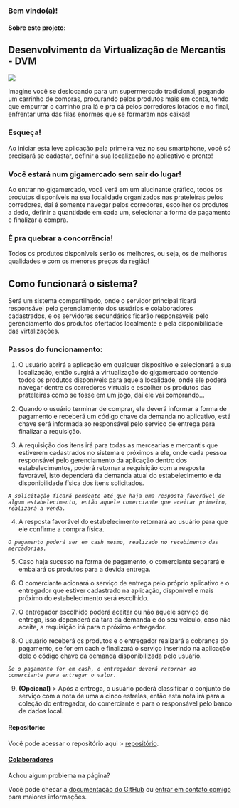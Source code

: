### Bem vindo(a)!

#### Sobre este projeto:

## Desenvolvimento da Virtualização de Mercantis - DVM

![](https://tecnologiasemsegredos.files.wordpress.com/2011/01/virtualizacao.png)

Imagine você se deslocando para um supermercado tradicional, pegando um carrinho de compras, procurando pelos produtos mais em conta, tendo que empurrar o carrinho pra lá e pra cá pelos corredores lotados e no final, enfrentar uma das filas enormes que se formaram nos caixas!

### Esqueça!

Ao iniciar esta leve aplicação pela primeira vez no seu smartphone, você só precisará se cadastar, definir a sua localização no aplicativo e pronto!

### Você estará num gigamercado sem sair do lugar!

Ao entrar no gigamercado, você verá em um alucinante gráfico, todos os produtos disponíveis na sua localidade organizados nas prateleiras pelos corredores, daí é somente navegar pelos corredores, escolher os produtos a dedo, definir a quantidade em cada um, selecionar a forma de pagamento e finalizar a compra.

### É pra quebrar a concorrência!

Todos os produtos disponíveis serão os melhores, ou seja, os de melhores qualidades e com os menores preços da região!

## Como funcionará o sistema?
Será um sistema compartilhado, onde o servidor principal ficará responsável pelo gerenciamento dos usuários e colaboradores cadastrados, e os servidores secundários ficarão responsáveis pelo gerenciamento dos produtos ofertados localmente e pela disponibilidade das virtalizações.

### **Passos do funcionamento:**

1. O usuário abrirá a aplicação em qualquer dispositivo e selecionará a sua localização, então surgirá a virtualização do gigamercado contendo todos os produtos disponíveis para aquela localidade, onde ele poderá navegar dentre os corredores virtuais e escolher os produtos das prateleiras como se fosse em um jogo, daí ele vai comprando...

2. Quando o usuário terminar de comprar, ele deverá informar a forma de pagamento e receberá um código chave da demanda no aplicativo, está chave será informada ao responsável pelo serviço de entrega para finalizar a requisição.

3. A requisição dos itens irá para todas as mercearias e mercantis que estiverem cadastrados no sistema e próximos a ele, onde cada pessoa responsável pelo gerenciamento da aplicação dentro dos estabelecimentos, poderá retornar a requisição com a resposta favorável, isto dependerá da demanda atual do estabelecimento e da disponibilidade física dos itens solicitados.

_``A solicitação ficará pendente até que haja uma resposta favorável de algum estabelecimento, então aquele comerciante que aceitar primeiro, realizará a venda.``_

4. A resposta favorável do estabelecimento retornará ao usuário para que ele confirme a compra física.

_``O pagamento poderá ser em cash mesmo, realizado no recebimento das mercadorias.``_

5. Caso haja sucesso na forma de pagamento, o comerciante separará e embalará os produtos para a devida entrega.

6. O comerciante acionará o serviço de entrega pelo próprio aplicativo e o entregador que estiver cadastrado na aplicação, disponível e mais próximo do estabelecimento será escolhido.

7. O entregador escolhido poderá aceitar ou não aquele serviço de entrega, isso dependerá da tara da demanda e do seu veículo, caso não aceite, a requisição irá para o próximo entregador.

8. O usuário receberá os produtos e o entregador realizará a cobrança do pagamento, se for em cach e finalizará o serviço inserindo na aplicação dele o código chave da demanda disponibilizada pelo usuário.

_``Se o pagamento for em cash, o entregador deverá retornar ao comerciante para entregar o valor.``_

9. **(Opcional)** > Após a entrega, o usuário poderá classificar o conjunto do serviço com a nota de uma a cinco estrelas, então esta nota irá para a coleção do entregador, do comerciante e para o responsável pelo banco de dados local.


#### **Repositório:**
Você pode acessar o repositório aqui > [repositório](https://github.com/csviana/DVM).

#### **[Colaboradores](https://github.com/csviana/DVM/settings/collaboration)**

Achou algum problema na página?

Você pode checar a [documentação do GitHub](https://help.github.com/categories/github-pages-basics/) ou [entrar em contato comigo](https://www.facebook.com/cleirton.viana) para maiores informações.
